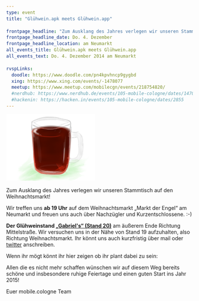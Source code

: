 ```yaml
---
type: event
title: "Glühwein.apk meets Glühwein.app"

frontpage_headline: "Zum Ausklang des Jahres verlegen wir unseren Stammtisch zum dritten mal auf den Weihnachtsmarkt am Neumarkt."
frontpage_headline_date: Do. 4. Dezember
frontpage_headline_location: am Neumarkt
all_events_title: Glühwein.apk meets Glühwein.app
all_events_text: Do. 4. Dezember 2014 am Neumarkt

rvspLinks:
  doodle: https://www.doodle.com/pn4kpvhncp9gygbd
  xing: https://www.xing.com/events/-1478077
  meetup: https://www.meetup.com/mobilecgn/events/218754820/
  #nerdhub: https://www.nerdhub.de/events/105-mobile-cologne/dates/14701
  #hackenin: https://hacken.in/events/105-mobile-cologne/dates/2855
---
```


<img src="/static/images/events/mobile-cologne-2013-12-b.png" width="240" height="180" alt="Teaser: Mobile Testing" />

Zum Ausklang des Jahres verlegen wir unseren Stammtisch auf den Weihnachtsmarkt!

Wir treffen uns **ab 19 Uhr** auf dem Weihnachtsmarkt „Markt der Engel“ am Neumarkt
und freuen uns auch über Nachzügler und Kurzentschlossene. :-)

**Der Glühweinstand
<a href="https://www.markt-der-engel.de/download/Besucherplan-2015_Markt-der-Engel_Neumarkt-Koeln.jpg" target="_blank">„Gabriel's“ (Stand 20)</a>**
am äußerem Ende Richtung Mittelstraße.
Wir versuchen uns in der Nähe von Stand 19 aufzuhalten, also Richtung Weihnachtsmarkt.
Ihr könnt uns auch kurzfristig über mail oder <a href="https://twitter.com/mobilecgn" target="_blank">twitter</a> anschreiben.

Wenn ihr mögt könnt ihr hier zeigen ob ihr plant dabei zu sein:&nbsp;
<RegisterLinks />

Allen die es nicht mehr schaffen wünschen wir auf diesem Weg bereits schöne und insbesondere
ruhige Feiertage und einen guten Start ins Jahr 2015!

Euer mobile.cologne Team
